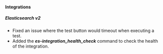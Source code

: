 
#### Integrations

##### Elasticsearch v2

- Fixed an issue where the test button would timeout when executing a test.
- Added the ***es-integration_health_check*** command to check the health of the integration.
